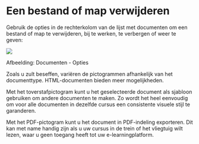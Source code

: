 # Een bestand of map verwijderen

Gebruik de opties in de rechterkolom van de lijst met documenten om een bestand of map te verwijderen, bij te werken, te verbergen of weer te geven:

![](../../.gitbook/assets/images45%20%287%29.png)

Afbeelding: Documenten - Opties

Zoals u zult beseffen, variëren de pictogrammen afhankelijk van het documenttype. HTML-documenten bieden meer mogelijkheden.

Met het toverstafpictogram kunt u het geselecteerde document als sjabloon gebruiken om andere documenten te maken. Zo wordt het heel eenvoudig om voor alle documenten in dezelfde cursus een consistente visuele stijl te garanderen.

Met het PDF-pictogram kunt u het document in PDF-indeling exporteren. Dit kan met name handig zijn als u uw cursus in de trein of het vliegtuig wilt lezen, waar u geen toegang heeft tot uw e-learningplatform.

